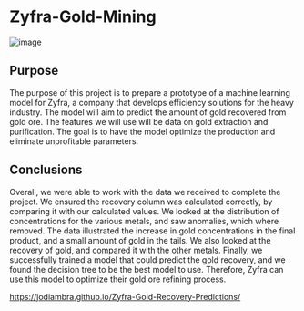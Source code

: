 # Zyfra-Gold-Mining
![image](https://user-images.githubusercontent.com/115895428/216845665-e793f021-67c2-46be-9592-5222adeb1619.png)


## Purpose
The purpose of this project is to prepare a prototype of a machine learning model for Zyfra, a company that develops efficiency solutions for the heavy industry. The model will aim to predict the amount of gold recovered from gold ore. The features we will use will be data on gold extraction and purification. The goal is to have the model optimize the production and eliminate unprofitable parameters. 

## Conclusions
Overall, we were able to work with the data we received to complete the project. We ensured the recovery column was calculated correctly, by comparing it with our calculated values. We looked at the distribution of concentrations for the various metals, and saw anomalies, which where removed. The data illustrated the increase in gold concentrations in the final product, and a small amount of gold in the tails. We also looked at the recovery of gold, and compared it with the other metals. Finally, we successfully trained a model that could predict the gold recovery, and we found the decision tree to be the best model to use. Therefore, Zyfra can use this model to optimize their gold ore refining process.

https://jodiambra.github.io/Zyfra-Gold-Recovery-Predictions/
